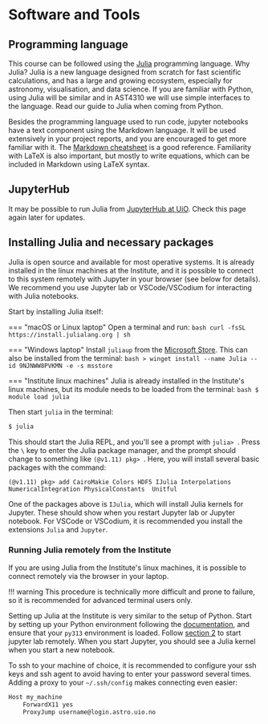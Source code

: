 # Software and Tools


## Programming language

This course can be followed using the [Julia](https://julialang.org/) programming language. Why Julia? Julia is a new language designed from scratch for fast scientific calculations, and has a large and growing ecosystem, especially for astronomy, visualisation, and data science. If you are familiar with Python, using Julia will be similar and in AST4310 we will use simple interfaces to the language. Read our guide to Julia when coming from Python.

Besides the programming language used to run code, jupyter notebooks have a text component using the Markdown language. It will be used extensively in your project reports, and you are encouraged to get more familiar with it. The [Markdown cheatsheet](https://github.com/adam-p/markdown-here/wiki/Markdown-Cheatsheet) is a good reference. Familiarity with LaTeX is also important, but mostly to write equations, which can be included in Markdown using LaTeX syntax.

## JupyterHub

It may be possible to run Julia from [JupyterHub at UiO](https://jupyterhub.uio.no/). Check this page again later for updates.

## Installing Julia and necessary packages

Julia is open source and available for most operative systems. It is already installed in the linux machines at the Institute, and it is possible to connect to this system remotely with Jupyter in your browser (see below for details). We recommend you use Jupyter lab or VSCode/VSCodium for interacting with Julia notebooks.

Start by installing Julia itself:

=== "macOS or Linux laptop"
    Open a terminal and run:
    ```bash
    curl -fsSL https://install.julialang.org | sh
    ```

=== "Windows laptop"
    Install `juliaup` from the [Microsoft Store](https://www.microsoft.com/store/apps/9NJNWW8PVKMN). This can also be installed from the terminal:
    ```bash
    > winget install --name Julia --id 9NJNWW8PVKMN -e -s msstore
    ```

=== "Institute linux machines"
    Julia is already installed in the Institute's linux machines, but its module needs to be loaded from the terminal:
    ```bash
    $ module load julia
    ```

Then start `julia` in the terminal:

```bash
$ julia
```

This should start the Julia REPL, and you'll see a prompt with `julia> `. Press the `\` key to enter the Julia package manager, and the prompt should change to something like `(@v1.11) pkg> `. Here, you will install several basic packages with the command:

```
(@v1.11) pkg> add CairoMakie Colors HDF5 IJulia Interpolations NumericalIntegration PhysicalConstants  Unitful 
```

One of the packages above is `IJulia`, which will install Julia kernels for Jupyter. These should show when you restart Jupyter lab or Jupyter notebook. For VSCode or VSCodium, it is recommended you install the extensions `Julia` and `Jupyter`.


### Running Julia remotely from the Institute

If you are using Julia from the Institute's linux machines, it is possible to connect remotely via the browser in your laptop.

!!! warning 
    This procedure is technically more difficult and prone to failure, so it is recommended for advanced terminal users only.

Setting up Julia at the Institute is very similar to the setup of Python. Start by setting up your Python environment following the [documentation](https://www.mn.uio.no/astro/english/services/it/help/programming/using-python.html), and ensure that your `py313` environment is loaded. Follow [section 2](https://www.mn.uio.no/astro/english/services/it/help/programming/using-python.html#jupyter) to start jupyter lab remotely. When you start Jupyter, you should see a Julia kernel when you start a new notebook.

To ssh to your machine of choice, it is recommended to configure your ssh keys and ssh agent to avoid having to enter your password several times. Adding a proxy to your `~/.ssh/config` makes connecting even easier:

```bash
Host my_machine
    ForwardX11 yes
    ProxyJump username@login.astro.uio.no
```
